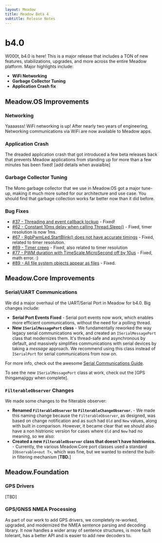 ```yaml
---
layout: Meadow
title: Meadow Beta 4
subtitle: Release Notes
---
```



# b4.0

W000t, b4.0 is here! This is a major release that includes a TON of new features, 
stabilizations, upgrades, and more across the entire Meadow platform. Major 
highlights include:

 * **WiFi Networking**
 * **Garbage Collector Tuning**
 * **Application Crash fix**

## Meadow.OS Improvements

### Networking

Yaaaasss! WiFi networking is up! After nearly two years of engineering, Networking 
communications via WiFi are now available to Meadow apps. 

### Application Crash

The dreaded application crash that got introduced a few beta releases back that prevents
Meadow applications from standing up for more than a few minutes has been fixed! [add 
details when avaialble]

### Garbage Collector Tuning

The Mono garbage collector that we use in Meadow.OS got a major tune-up, making it much 
more suited for our architecture and use case. You should find that garbage collection 
works far better now than it did before.

### Bug Fixes

* [#37 - Threading and event callback lockup](https://github.com/WildernessLabs/Meadow_Issues/issues/37) - Fixed!
* [#62 - Constant 10ms delay when calling Thread.Sleep()](https://github.com/WildernessLabs/Meadow_Issues/issues/62) - Fixed, timer resolution is now 1ms.
* [#67 - RgbPwmLed.StartBlink() does not have accurate timings](https://github.com/WildernessLabs/Meadow_Issues/issues/67) - Fixed, related to timer resolution.
* [#69 - Timer creep](https://github.com/WildernessLabs/Meadow_Issues/issues/69) - Fixed, also related to timer resolution
* [#77 - PWM duration with TimeScale.MicroSecond off by 10µs](https://github.com/WildernessLabs/Meadow_Issues/issues/77) - Fixed, math error. :)
* [#89 - All file system objects appear as files](https://github.com/WildernessLabs/Meadow_Issues/issues/89) - Fixed.


## Meadow.Core Improvements

### Serial/UART Communications

We did a major overhaul of the UART/Serial Port in Meadow for b4.0. Big changes include:
 * **Serial Port Events Fixed** - Serial port events now work, which enables more efficient 
   communications, without the need for a polling thread.
 * **New `ISerialMessagePort` class** - We fundamentally reworked the way legacy serial 
   communications work, and created an `ISerialMessagePort` class that modernizes them. 
   It's thread-safe and asynchronous by default, and massively simplifies communications
   with serial devices by taking a _message_ approach. We recommend using this class 
   instead of `ISerialPort` for serial communications from now on.
   
For more info, check out the awesome [Serial Communications Guide](/Meadow/Meadow_Basics/IO/Digital/Protocols/UART/).

To see the new `ISerialMessagePort` class at work, check out the [GPS thingamajiggy when complete].

### `FilterableObserver` Changes

We made some changes to the filterable observer:

* **Renamed `FilterableObserver` to `FilterableChangeObserver`.** - We made this naming change because the 
  `FilterableObserver`, as designed, was based on change notification and as such had `Old` and `New` 
  values, along with built in comparison. However, it became clear that we should also have a non histrionic
  version for cases where `Old` and `New` had no meaning, so we also:
* **Created a new `FilterableObserver` class that doesn't have histrionics.** - Currently, the various 
  Meadow.Core port classes used a standard `IObservable<out T>`, which was fine, but we wanted to extend
  the built-in filtering mechanism [**TBD.**]


## Meadow.Foundation

### GPS Drivers

[TBD]

### GPS/GNSS NMEA Processing

As part of our work to add GPS drivers, we completely re-worked, upgraded, and modernized the 
NMEA sentence parsing and decoding library. It now handles a wider array of sentence structures, 
is more fault tolerant, has a better API and is easier to add new decoders to.
